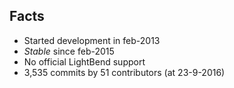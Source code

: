 ## Facts

* Started development in feb-2013
* *Stable* since feb-2015
* No official LightBend support
* 3,535 commits by 51 contributors (at 23-9-2016)
